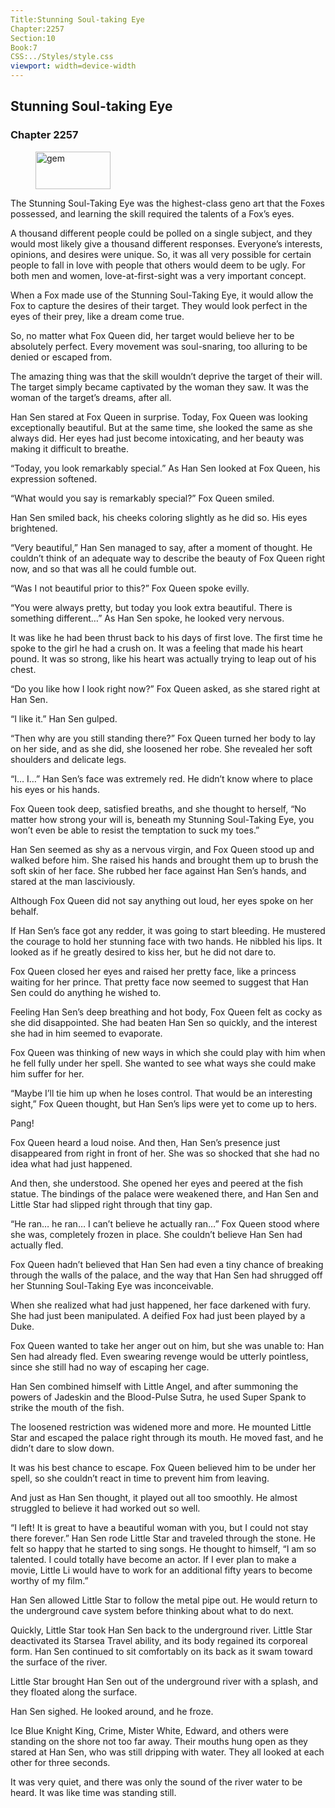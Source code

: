 ```yaml
---
Title:Stunning Soul-taking Eye 
Chapter:2257 
Section:10 
Book:7 
CSS:../Styles/style.css 
viewport: width=device-width
---
```

  
## Stunning Soul-taking Eye
### Chapter 2257
  
<figure>
	<img src="../Images/gem.gif" alt="gem" id="gem" width="120" height="60" />
</figure>
  

  
The Stunning Soul-Taking Eye was the highest-class geno art that the Foxes possessed, and learning the skill required the talents of a Fox’s eyes.

A thousand different people could be polled on a single subject, and they would most likely give a thousand different responses. Everyone’s interests, opinions, and desires were unique. So, it was all very possible for certain people to fall in love with people that others would deem to be ugly. For both men and women, love-at-first-sight was a very important concept.

When a Fox made use of the Stunning Soul-Taking Eye, it would allow the Fox to capture the desires of their target. They would look perfect in the eyes of their prey, like a dream come true.

So, no matter what Fox Queen did, her target would believe her to be absolutely perfect. Every movement was soul-snaring, too alluring to be denied or escaped from.

The amazing thing was that the skill wouldn’t deprive the target of their will. The target simply became captivated by the woman they saw. It was the woman of the target’s dreams, after all.

Han Sen stared at Fox Queen in surprise. Today, Fox Queen was looking exceptionally beautiful. But at the same time, she looked the same as she always did. Her eyes had just become intoxicating, and her beauty was making it difficult to breathe.

“Today, you look remarkably special.” As Han Sen looked at Fox Queen, his expression softened.

“What would you say is remarkably special?” Fox Queen smiled.

Han Sen smiled back, his cheeks coloring slightly as he did so. His eyes brightened.

“Very beautiful,” Han Sen managed to say, after a moment of thought. He couldn’t think of an adequate way to describe the beauty of Fox Queen right now, and so that was all he could fumble out.

“Was I not beautiful prior to this?” Fox Queen spoke evilly.

“You were always pretty, but today you look extra beautiful. There is something different…” As Han Sen spoke, he looked very nervous.

It was like he had been thrust back to his days of first love. The first time he spoke to the girl he had a crush on. It was a feeling that made his heart pound. It was so strong, like his heart was actually trying to leap out of his chest.

“Do you like how I look right now?” Fox Queen asked, as she stared right at Han Sen.

“I like it.” Han Sen gulped.

“Then why are you still standing there?” Fox Queen turned her body to lay on her side, and as she did, she loosened her robe. She revealed her soft shoulders and delicate legs.

“I… I…” Han Sen’s face was extremely red. He didn’t know where to place his eyes or his hands.

Fox Queen took deep, satisfied breaths, and she thought to herself, “No matter how strong your will is, beneath my Stunning Soul-Taking Eye, you won’t even be able to resist the temptation to suck my toes.”

Han Sen seemed as shy as a nervous virgin, and Fox Queen stood up and walked before him. She raised his hands and brought them up to brush the soft skin of her face. She rubbed her face against Han Sen’s hands, and stared at the man lasciviously.

Although Fox Queen did not say anything out loud, her eyes spoke on her behalf.

If Han Sen’s face got any redder, it was going to start bleeding. He mustered the courage to hold her stunning face with two hands. He nibbled his lips. It looked as if he greatly desired to kiss her, but he did not dare to.

Fox Queen closed her eyes and raised her pretty face, like a princess waiting for her prince. That pretty face now seemed to suggest that Han Sen could do anything he wished to.

Feeling Han Sen’s deep breathing and hot body, Fox Queen felt as cocky as she did disappointed. She had beaten Han Sen so quickly, and the interest she had in him seemed to evaporate.

Fox Queen was thinking of new ways in which she could play with him when he fell fully under her spell. She wanted to see what ways she could make him suffer for her.

“Maybe I’ll tie him up when he loses control. That would be an interesting sight,” Fox Queen thought, but Han Sen’s lips were yet to come up to hers.

Pang!

Fox Queen heard a loud noise. And then, Han Sen’s presence just disappeared from right in front of her. She was so shocked that she had no idea what had just happened.

And then, she understood. She opened her eyes and peered at the fish statue. The bindings of the palace were weakened there, and Han Sen and Little Star had slipped right through that tiny gap.

“He ran… he ran… I can’t believe he actually ran…” Fox Queen stood where she was, completely frozen in place. She couldn’t believe Han Sen had actually fled.

Fox Queen hadn’t believed that Han Sen had even a tiny chance of breaking through the walls of the palace, and the way that Han Sen had shrugged off her Stunning Soul-Taking Eye was inconceivable.

When she realized what had just happened, her face darkened with fury. She had just been manipulated. A deified Fox had just been played by a Duke.

Fox Queen wanted to take her anger out on him, but she was unable to: Han Sen had already fled. Even swearing revenge would be utterly pointless, since she still had no way of escaping her cage.

Han Sen combined himself with Little Angel, and after summoning the powers of Jadeskin and the Blood-Pulse Sutra, he used Super Spank to strike the mouth of the fish.

The loosened restriction was widened more and more. He mounted Little Star and escaped the palace right through its mouth. He moved fast, and he didn’t dare to slow down.

It was his best chance to escape. Fox Queen believed him to be under her spell, so she couldn’t react in time to prevent him from leaving.

And just as Han Sen thought, it played out all too smoothly. He almost struggled to believe it had worked out so well.

“I left! It is great to have a beautiful woman with you, but I could not stay there forever.” Han Sen rode Little Star and traveled through the stone. He felt so happy that he started to sing songs. He thought to himself, “I am so talented. I could totally have become an actor. If I ever plan to make a movie, Little Li would have to work for an additional fifty years to become worthy of my film.”

Han Sen allowed Little Star to follow the metal pipe out. He would return to the underground cave system before thinking about what to do next.

Quickly, Little Star took Han Sen back to the underground river. Little Star deactivated its Starsea Travel ability, and its body regained its corporeal form. Han Sen continued to sit comfortably on its back as it swam toward the surface of the river.

Little Star brought Han Sen out of the underground river with a splash, and they floated along the surface.

Han Sen sighed. He looked around, and he froze.

Ice Blue Knight King, Crime, Mister White, Edward, and others were standing on the shore not too far away. Their mouths hung open as they stared at Han Sen, who was still dripping with water. They all looked at each other for three seconds.

It was very quiet, and there was only the sound of the river water to be heard. It was like time was standing still.